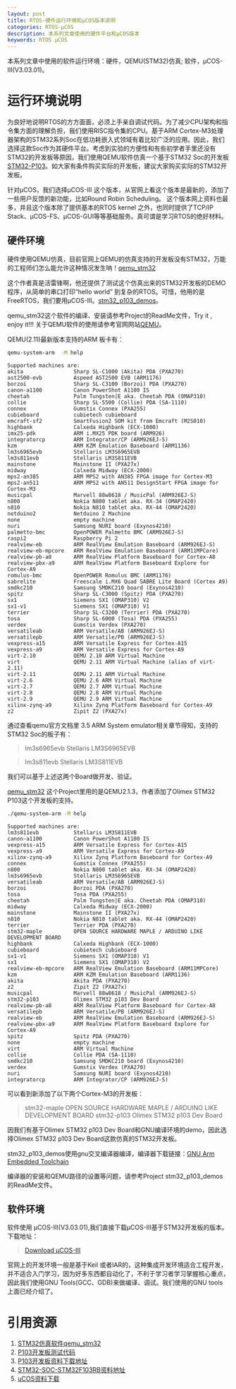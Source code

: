 ```yaml
---
layout: post
title: RTOS-硬件运行环境和μCOS版本说明
categories: RTOS-μCOS
description: 本系列文章使用的硬件平台和μCOS版本
keywords: RTOS μCOS
---
```


本系列文章中使用的软件运行环境：硬件，QEMU(STM32)仿真; 软件，μCOS-III(V3.03.01)。


# 运行环境说明

为良好地说明RTOS的方方面面，必须上手亲自调试代码。为了减少CPU架构和指令集方面的理解负担，我们使用RISC指令集的CPU。基于ARM Cortex-M3处理器架构的STM32系列Soc在低功耗嵌入式领域有着比较广泛的应用。因此，我们选择这款Soc作为其硬件平台。考虑到实验的方便性和有些初学者手里还没有STM32的开发板等原因，我们使用QEMU软件仿真一个基于STM32 Soc的开发板[STM32-P103](https://www.olimex.com/Products/ARM/ST/STM32-P103/)。如大家有条件购买实际的开发板，建议大家购买实际的STM32开发板。

针对μCOS，我们选择μCOS-III 这个版本，从官网上看这个版本是最新的，添加了一些用户反馈的新功能，比如Round Robin Scheduling。
这个版本网上资料也最多，并且这个版本除了提供基本的RTOS kernel 之外，也同时提供了TCP/IP Stack、μCOS-FS、μCOS-GUI等等基础服务。真可谓是学习RTOS的绝好材料。



## 硬件环境

硬件使用QEMU仿真，目前官网上QEMU的仿真支持的开发板没有STM32，万能的工程师们怎么能允许这种情况发生呐！[qemu_stm32](https://github.com/beckus/qemu_stm32)

这个作者真是活雷锋啊，他还提供了测试这个仿真出来的STM32开发板的DEMO程序，从简单的串口打印“hello world” 到复杂的RTOS。可惜，他用的是FreeRTOS，我们要用μCOS-III。[stm32_p103_demos](https://github.com/beckus/stm32_p103_demos)。

qemu_stm32这个软件的编译、安装请参考Project的ReadMe文件，Try it , enjoy it!!!
关于QEMU软件的使用请参考官网网站[QEMU](https://www.qemu.org/)。

QEMU(2.11)最新版本支持的ARM 板卡有：

```sh
qemu-system-arm  -M help
```

```	
Supported machines are:
akita                Sharp SL-C1000 (Akita) PDA (PXA270)
ast2500-evb          Aspeed AST2500 EVB (ARM1176)
borzoi               Sharp SL-C3100 (Borzoi) PDA (PXA270)
canon-a1100          Canon PowerShot A1100 IS
cheetah              Palm Tungsten|E aka. Cheetah PDA (OMAP310)
collie               Sharp SL-5500 (Collie) PDA (SA-1110)
connex               Gumstix Connex (PXA255)
cubieboard           cubietech cubieboard
emcraft-sf2          SmartFusion2 SOM kit from Emcraft (M2S010)
highbank             Calxeda Highbank (ECX-1000)
imx25-pdk            ARM i.MX25 PDK board (ARM926)
integratorcp         ARM Integrator/CP (ARM926EJ-S)
kzm                  ARM KZM Emulation Baseboard (ARM1136)
lm3s6965evb          Stellaris LM3S6965EVB
lm3s811evb           Stellaris LM3S811EVB
mainstone            Mainstone II (PXA27x)
midway               Calxeda Midway (ECX-2000)
mps2-an385           ARM MPS2 with AN385 FPGA image for Cortex-M3
mps2-an511           ARM MPS2 with AN511 DesignStart FPGA image for Cortex-M3
musicpal             Marvell 88w8618 / MusicPal (ARM926EJ-S)
n800                 Nokia N800 tablet aka. RX-34 (OMAP2420)
n810                 Nokia N810 tablet aka. RX-44 (OMAP2420)
netduino2            Netduino 2 Machine
none                 empty machine
nuri                 Samsung NURI board (Exynos4210)
palmetto-bmc         OpenPOWER Palmetto BMC (ARM926EJ-S)
raspi2               Raspberry Pi 2
realview-eb          ARM RealView Emulation Baseboard (ARM926EJ-S)
realview-eb-mpcore   ARM RealView Emulation Baseboard (ARM11MPCore)
realview-pb-a8       ARM RealView Platform Baseboard for Cortex-A8
realview-pbx-a9      ARM RealView Platform Baseboard Explore for Cortex-A9
romulus-bmc          OpenPOWER Romulus BMC (ARM1176)
sabrelite            Freescale i.MX6 Quad SABRE Lite Board (Cortex A9)
smdkc210             Samsung SMDKC210 board (Exynos4210)
spitz                Sharp SL-C3000 (Spitz) PDA (PXA270)
sx1                  Siemens SX1 (OMAP310) V2
sx1-v1               Siemens SX1 (OMAP310) V1
terrier              Sharp SL-C3200 (Terrier) PDA (PXA270)
tosa                 Sharp SL-6000 (Tosa) PDA (PXA255)
verdex               Gumstix Verdex (PXA270)
versatileab          ARM Versatile/AB (ARM926EJ-S)
versatilepb          ARM Versatile/PB (ARM926EJ-S)
vexpress-a15         ARM Versatile Express for Cortex-A15
vexpress-a9          ARM Versatile Express for Cortex-A9
virt-2.10            QEMU 2.10 ARM Virtual Machine
virt                 QEMU 2.11 ARM Virtual Machine (alias of virt-2.11)
virt-2.11            QEMU 2.11 ARM Virtual Machine
virt-2.6             QEMU 2.6 ARM Virtual Machine
virt-2.7             QEMU 2.7 ARM Virtual Machine
virt-2.8             QEMU 2.8 ARM Virtual Machine
virt-2.9             QEMU 2.9 ARM Virtual Machine
xilinx-zynq-a9       Xilinx Zynq Platform Baseboard for Cortex-A9
z2                   Zipit Z2 (PXA27x)
```	

通过查看qemu官方文档里 3.5 ARM System emulator相关章节得知，支持的STM32 Soc的板子有：

> lm3s6965evb          Stellaris LM3S6965EVB

> lm3s811evb           Stellaris LM3S811EVB

我们可以基于上述这两个Board做开发、验证。

[qemu_stm32](https://github.com/beckus/qemu_stm32)  这个Project里用的是QEMU2.1.3，作者添加了Olimex STM32 P103这个开发板的支持。

```sh
./qemu-system-arm -M help
```

```
Supported machines are:
lm3s811evb           Stellaris LM3S811EVB
canon-a1100          Canon PowerShot A1100 IS
vexpress-a15         ARM Versatile Express for Cortex-A15
vexpress-a9          ARM Versatile Express for Cortex-A9
xilinx-zynq-a9       Xilinx Zynq Platform Baseboard for Cortex-A9
connex               Gumstix Connex (PXA255)
n800                 Nokia N800 tablet aka. RX-34 (OMAP2420)
lm3s6965evb          Stellaris LM3S6965EVB
versatileab          ARM Versatile/AB (ARM926EJ-S)
borzoi               Borzoi PDA (PXA270)
tosa                 Tosa PDA (PXA255)
cheetah              Palm Tungsten|E aka. Cheetah PDA (OMAP310)
midway               Calxeda Midway (ECX-2000)
mainstone            Mainstone II (PXA27x)
n810                 Nokia N810 tablet aka. RX-44 (OMAP2420)
terrier              Terrier PDA (PXA270)
stm32-maple          OPEN SOURCE HARDWARE MAPLE / ARDUINO LIKE DEVELOPMENT BOARD
highbank             Calxeda Highbank (ECX-1000)
cubieboard           cubietech cubieboard
sx1-v1               Siemens SX1 (OMAP310) V1
sx1                  Siemens SX1 (OMAP310) V2
realview-eb-mpcore   ARM RealView Emulation Baseboard (ARM11MPCore)
kzm                  ARM KZM Emulation Baseboard (ARM1136)
akita                Akita PDA (PXA270)
z2                   Zipit Z2 (PXA27x)
musicpal             Marvell 88w8618 / MusicPal (ARM926EJ-S)
stm32-p103           Olimex STM32 p103 Dev Board
realview-pb-a8       ARM RealView Platform Baseboard for Cortex-A8
versatilepb          ARM Versatile/PB (ARM926EJ-S)
realview-eb          ARM RealView Emulation Baseboard (ARM926EJ-S)
realview-pbx-a9      ARM RealView Platform Baseboard Explore for Cortex-A9
spitz                Spitz PDA (PXA270)
none                 empty machine
virt                 ARM Virtual Machine
collie               Collie PDA (SA-1110)
smdkc210             Samsung SMDKC210 board (Exynos4210)
verdex               Gumstix Verdex (PXA270)
nuri                 Samsung NURI board (Exynos4210)
integratorcp         ARM Integrator/CP (ARM926EJ-S)
```

可以看到新添加了以下两个Cortex-M3的开发板：

> stm32-maple          OPEN SOURCE HARDWARE MAPLE / ARDUINO LIKE DEVELOPMENT BOARD
> stm32-p103           Olimex STM32 p103 Dev Board

因我们有基于Olimex STM32 p103 Dev Board和GNU编译环境的demo，因此选择Olimex STM32 p103 Dev Board这款仿真的STM32开发板。

stm32_p103_demos使用gnu交叉编译器编译，编译器下载链接：[GNU Arm Embedded Toolchain](https://developer.arm.com/open-source/gnu-toolchain/gnu-rm/downloads)

编译器的安装和QEMU路径的设置等问题，请参考Project stm32_p103_demos 的ReadMe文件。

## 软件环境

软件使用 μCOS-III(V3.03.01),我们直接下载μCOS-III基于STM32开发板的版本。
下载地址：

> [Download μCOS-III](https://www.micrium.com/downloadcenter/)

官网上的开发环境一般是基于Keil 或者IAR的，这种集成开发环境适合工程开发，并不适合入门学习，因为好多东西都自动化了，不利于学习者学习掌握核心重点，因此我们使用GNU Tools(GCC、GDB)来做编译、调试。我们使用的GNU tools 上面已经介绍了。

# 引用资源

1. [STM32仿真软件qemu_stm32](https://github.com/zhanglianpin/qemu_stm32)
2. [P103开发板测试代码](https://github.com/zhanglianpin/stm32_p103_demos)
3. [P103开发板资料下载地址](https://www.olimex.com/Products/ARM/ST/STM32-P103/)
4. [STM32-SOC-STM32F103RB资料地址](http://www.st.com/en/microcontrollers/stm32f103rb.html)
5. [uCOS资料下载](https://www.micrium.com/)
